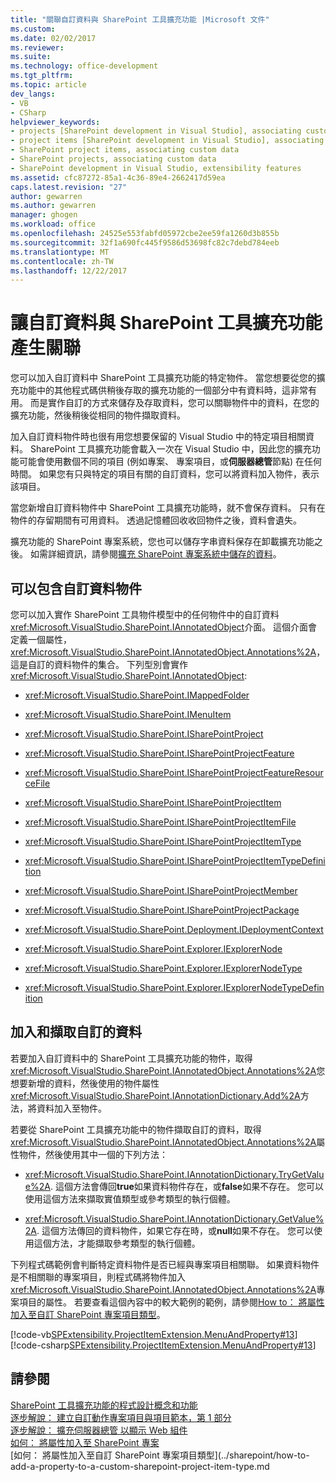 ```yaml
---
title: "關聯自訂資料與 SharePoint 工具擴充功能 |Microsoft 文件"
ms.custom: 
ms.date: 02/02/2017
ms.reviewer: 
ms.suite: 
ms.technology: office-development
ms.tgt_pltfrm: 
ms.topic: article
dev_langs:
- VB
- CSharp
helpviewer_keywords:
- projects [SharePoint development in Visual Studio], associating custom data
- project items [SharePoint development in Visual Studio], associating custom data
- SharePoint project items, associating custom data
- SharePoint projects, associating custom data
- SharePoint development in Visual Studio, extensibility features
ms.assetid: cfc87272-85a1-4c36-89e4-2662417d59ea
caps.latest.revision: "27"
author: gewarren
ms.author: gewarren
manager: ghogen
ms.workload: office
ms.openlocfilehash: 24525e553fabfd05972cbe2ee59fa1260d3b855b
ms.sourcegitcommit: 32f1a690fc445f9586d53698fc82c7debd784eeb
ms.translationtype: MT
ms.contentlocale: zh-TW
ms.lasthandoff: 12/22/2017
---
```

# <a name="associating-custom-data-with-sharepoint-tools-extensions"></a>讓自訂資料與 SharePoint 工具擴充功能產生關聯
  您可以加入自訂資料中 SharePoint 工具擴充功能的特定物件。 當您想要從您的擴充功能中的其他程式碼供稍後存取的擴充功能的一個部分中有資料時，這非常有用。 而是實作自訂的方式來儲存及存取資料，您可以關聯物件中的資料，在您的擴充功能，然後稍後從相同的物件擷取資料。  
  
 加入自訂資料物件時也很有用您想要保留的 Visual Studio 中的特定項目相關資料。 SharePoint 工具擴充功能會載入一次在 Visual Studio 中，因此您的擴充功能可能會使用數個不同的項目 (例如專案、 專案項目，或**伺服器總管**節點) 在任何時間。 如果您有只與特定的項目有關的自訂資料，您可以將資料加入物件，表示該項目。  
  
 當您新增自訂資料物件中 SharePoint 工具擴充功能時，就不會保存資料。 只有在物件的存留期間有可用資料。 透過記憶體回收收回物件之後，資料會遺失。  
  
 擴充功能的 SharePoint 專案系統，您也可以儲存字串資料保存在卸載擴充功能之後。 如需詳細資訊，請參閱[擴充 SharePoint 專案系統中儲存的資料](../sharepoint/saving-data-in-extensions-of-the-sharepoint-project-system.md)。  
  
## <a name="objects-that-can-contain-custom-data"></a>可以包含自訂資料物件  
 您可以加入實作 SharePoint 工具物件模型中的任何物件中的自訂資料<xref:Microsoft.VisualStudio.SharePoint.IAnnotatedObject>介面。 這個介面會定義一個屬性， <xref:Microsoft.VisualStudio.SharePoint.IAnnotatedObject.Annotations%2A>，這是自訂的資料物件的集合。 下列型別會實作<xref:Microsoft.VisualStudio.SharePoint.IAnnotatedObject>:  
  
-   <xref:Microsoft.VisualStudio.SharePoint.IMappedFolder>  
  
-   <xref:Microsoft.VisualStudio.SharePoint.IMenuItem>  
  
-   <xref:Microsoft.VisualStudio.SharePoint.ISharePointProject>  
  
-   <xref:Microsoft.VisualStudio.SharePoint.ISharePointProjectFeature>  
  
-   <xref:Microsoft.VisualStudio.SharePoint.ISharePointProjectFeatureResourceFile>  
  
-   <xref:Microsoft.VisualStudio.SharePoint.ISharePointProjectItem>  
  
-   <xref:Microsoft.VisualStudio.SharePoint.ISharePointProjectItemFile>  
  
-   <xref:Microsoft.VisualStudio.SharePoint.ISharePointProjectItemType>  
  
-   <xref:Microsoft.VisualStudio.SharePoint.ISharePointProjectItemTypeDefinition>  
  
-   <xref:Microsoft.VisualStudio.SharePoint.ISharePointProjectMember>  
  
-   <xref:Microsoft.VisualStudio.SharePoint.ISharePointProjectPackage>  
  
-   <xref:Microsoft.VisualStudio.SharePoint.Deployment.IDeploymentContext>  
  
-   <xref:Microsoft.VisualStudio.SharePoint.Explorer.IExplorerNode>  
  
-   <xref:Microsoft.VisualStudio.SharePoint.Explorer.IExplorerNodeType>  
  
-   <xref:Microsoft.VisualStudio.SharePoint.Explorer.IExplorerNodeTypeDefinition>  
  
## <a name="adding-and-retrieving-custom-data"></a>加入和擷取自訂的資料  
 若要加入自訂資料中的 SharePoint 工具擴充功能的物件，取得<xref:Microsoft.VisualStudio.SharePoint.IAnnotatedObject.Annotations%2A>您想要新增的資料，然後使用的物件屬性<xref:Microsoft.VisualStudio.SharePoint.IAnnotationDictionary.Add%2A>方法，將資料加入至物件。  
  
 若要從 SharePoint 工具擴充功能中的物件擷取自訂的資料，取得<xref:Microsoft.VisualStudio.SharePoint.IAnnotatedObject.Annotations%2A>屬性物件，然後使用其中一個的下列方法：  
  
-   <xref:Microsoft.VisualStudio.SharePoint.IAnnotationDictionary.TryGetValue%2A>. 這個方法會傳回**true**如果資料物件存在，或**false**如果不存在。 您可以使用這個方法來擷取實值類型或參考類型的執行個體。  
  
-   <xref:Microsoft.VisualStudio.SharePoint.IAnnotationDictionary.GetValue%2A>. 這個方法傳回的資料物件，如果它存在時，或**null**如果不存在。 您可以使用這個方法，才能擷取參考類型的執行個體。  
  
 下列程式碼範例會判斷特定資料物件是否已經與專案項目相關聯。 如果資料物件是不相關聯的專案項目，則程式碼將物件加入<xref:Microsoft.VisualStudio.SharePoint.IAnnotatedObject.Annotations%2A>專案項目的屬性。 若要查看這個內容中的較大範例的範例，請參閱[How to： 將屬性加入至自訂 SharePoint 專案項目類型](../sharepoint/how-to-add-a-property-to-a-custom-sharepoint-project-item-type.md)。  
  
 [!code-vb[SPExtensibility.ProjectItemExtension.MenuAndProperty#13](../sharepoint/codesnippet/VisualBasic/projectitemmenuandproperty/extension/projectitemtypeproperty.vb#13)]
 [!code-csharp[SPExtensibility.ProjectItemExtension.MenuAndProperty#13](../sharepoint/codesnippet/CSharp/projectitemmenuandproperty/extension/projectitemtypeproperty.cs#13)]  
  
## <a name="see-also"></a>請參閱  
 [SharePoint 工具擴充功能的程式設計概念和功能](../sharepoint/programming-concepts-and-features-for-sharepoint-tools-extensions.md)   
 [逐步解說： 建立自訂動作專案項目與項目範本，第 1 部分](../sharepoint/walkthrough-creating-a-custom-action-project-item-with-an-item-template-part-1.md)   
 [逐步解說： 擴充伺服器總管 以顯示 Web 組件](../sharepoint/walkthrough-extending-server-explorer-to-display-web-parts.md)   
 [如何： 將屬性加入至 SharePoint 專案](../sharepoint/how-to-add-a-property-to-sharepoint-projects.md)   
 [如何： 將屬性加入至自訂 SharePoint 專案項目類型](../sharepoint/how-to-add-a-property-to-a-custom-sharepoint-project-item-type.md   
  